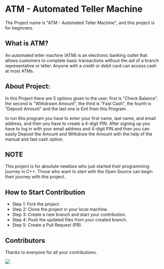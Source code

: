 
# ATM - Automated Teller Machine

The Project name is "ATM -  Automated Teller Machine", and this project is for beginners.

## What is ATM?
An automated teller machine (ATM) is an electronic banking outlet that allows customers to complete basic transactions without the aid of a branch representative or teller. Anyone with a credit or debit card can access cash at most ATMs.

## About Project:

In this Project there are 5 options given to the user, first is "Check Balance", the second is "Withdrawn Amount", the third is "Fast Cash", the fourth is "Deposit Amount" and the last one is Exit from this Program. 

to run this program you have to enter your first name, last name, and email address, and then you have to create a 4-digit PIN. After signing up you have to log in with your email address and 4-digit PIN and then you can easily Deposit the Amount and Withdraw the Amount with the help of the manual and fast cash option.

## NOTE
This project is for absolute newbies who just started their programming journey in C++. Those who want to start with the Open Source can begin their journey with this project.

## How to Start Contribution
- Step 1: Fork the project.
- Step 2: Clone the project in your local machine.
- Step 3: Create a new branch and start your contribution.
- Step 4: Push the updated files from your created branch.
- Step 5: Create a Pull Request (PR). 

## Contributors
Thanks to everyone for all your contributions.

<a href="https://github.com/soravkumarsharma/ATM-Project-for-Beginners/graphs/contributors">
  <img src="https://contrib.rocks/image?repo=soravkumarsharma/ATM-Project-for-Beginners" />
</a>
